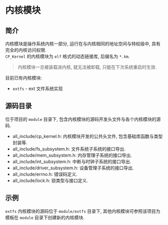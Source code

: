 # 内核模块

## 简介

内核模块是操作系统内核一部分, 运行在与内核相同的地址空间与特权级中, 具有完全的内核访问权限. \
`CP_Kernel` 的内核模块为 `elf` 格式的动态链接库, 后缀名为 `*.km`.

> 内核模块一旦被装载进内核, 就无法被卸载, 只能在下次系统重启时生效.

目前已有内核模块:

- `extfs` - ext 文件系统实现

## 源码目录

位于项目的 `module` 目录下, 包含内核模块的源码开发头文件与各个内核模块的源码.

* all_include/cp_kernel.h: 内核模块开发的公共头文件, 包含基础库函数与类型封装等.
* all_include/fs_subsystem.h: 文件系统子系统的接口导出.
* all_include/mem_subsystem.h: 内存管理子系统的接口导出.
* all_include/int_subsystem.h: 中断与时钟子系统的接口导出.
* all_include/driver_subsystem.h: 设备管理子系统的接口导出.
* all_include/errno.h: 错误码定义.
* all_include/lock.h: 锁类型与接口定义.

## 示例

`extfs` 内核模块的源码位于 `module/extfs` 目录下, 其他内核模块可参照该项目为模板在 `module` 目录下创建新的内核模块.
